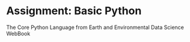 # Assignment: Basic Python
 The Core Python Language from Earth and Environmental Data Science WebBook
